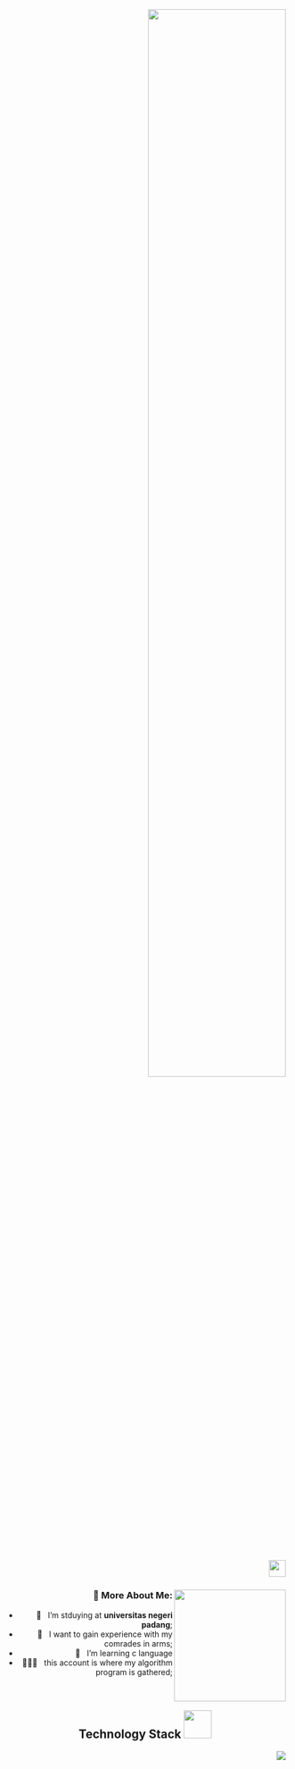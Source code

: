 <div align="right">

<img src="https://readme-typing-svg.demolab.com?font=Inconsolata&weight=500&size=50&duration=4000&pause=300&color=A7A459&center=true&vCenter=true&multiline=true&repeat=false&random=false&width=1300&height=140&lines=Hello+hello;I'm+bunga%2C+a+tech+goblin+and+magical+girl+wannabe+%E2%9C%A9" width="70%" />
<br><br><h2> <img src="https://emojis.slackmojis.com/emojis/images/1588315024/8823/hyperkitty.gif?1588315024" width="30" /
<pre>


  ### 🧐 More About Me:    <img align='right' src='https://user-images.githubusercontent.com/5713670/87202985-820dcb80-c2b6-11ea-9f56-7ec461c497c3.gif' width='200'>


- 🔭 &nbsp; I’m stduying at **universitas negeri padang**;
- 🤝 &nbsp; I want to gain experience with my comrades in arms;
- 🌱 &nbsp; I’m learning c language 
- 👨🏻‍💻 &nbsp; this account is where my algorithm program is gathered;
<br>
<h2 align="center">Technology Stack <img src="https://github.com/ritik307/ritik307/blob/main/images/laptop.gif" width="50"></h2>
<p align="right">
 <img src="https://img.shields.io/badge/C-00599C?style=flat-square&logo=c&logoColor=white"/>
